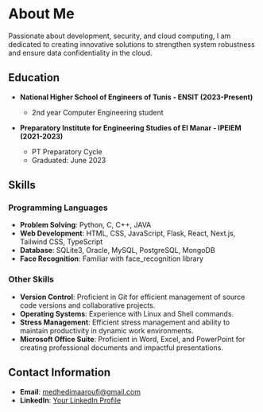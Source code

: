 # About Me

Passionate about development, security, and cloud computing, I am dedicated to creating innovative solutions to strengthen system robustness and ensure data confidentiality in the cloud.

## Education

- **National Higher School of Engineers of Tunis - ENSIT (2023-Present)**
  - 2nd year Computer Engineering student

- **Preparatory Institute for Engineering Studies of El Manar - IPEIEM (2021-2023)**
  - PT Preparatory Cycle
  - Graduated: June 2023

## Skills

### Programming Languages
- **Problem Solving**: Python, C, C++, JAVA
- **Web Development**: HTML, CSS, JavaScript, Flask, React, Next.js, Tailwind CSS, TypeScript
- **Database**: SQLite3, Oracle, MySQL, PostgreSQL, MongoDB
- **Face Recognition**: Familiar with face_recognition library

### Other Skills
- **Version Control**: Proficient in Git for efficient management of source code versions and collaborative projects.
- **Operating Systems**: Experience with Linux and Shell commands.
- **Stress Management**: Efficient stress management and ability to maintain productivity in dynamic work environments.
- **Microsoft Office Suite**: Proficient in Word, Excel, and PowerPoint for creating professional documents and impactful presentations.

## Contact Information

- **Email**: [medhedimaaroufi@gmail.com](mailto:medhedimaaroufi@gmail.com)
- **LinkedIn**: [Your LinkedIn Profile](www.linkedin.com/in/yourprofile/](https://www.linkedin.com/in/mohamed-hedi-maaroufi-72a096228/)https://www.linkedin.com/in/mohamed-hedi-maaroufi-72a096228/)
